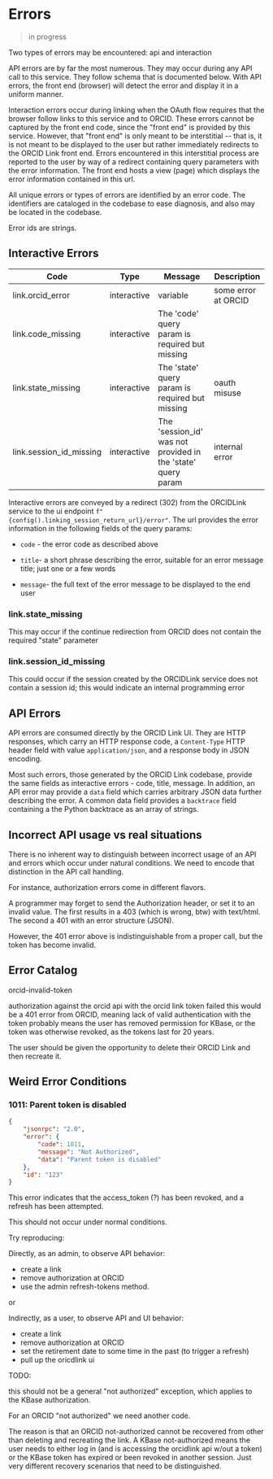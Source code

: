 # Errors

> in progress 
 
Two types of errors may be encountered: api and interaction

API errors are by far the most numerous. They may occur during any API call to this service. They follow schema that is documented below. With API errors, the front end (browser) will detect the error and display it in a uniform manner.

Interaction errors occur during linking when the OAuth flow requires that the browser  follow links to this service and to ORCID. These errors cannot be captured by the front end code, since the "front end" is provided by this service. However, that "front end" is only meant to be interstitial -- that is, it is not meant to be displayed to the user but rather immediately redirects to the ORCID Link front end. Errors encountered in this interstitial process are reported to the user by way of a redirect containing query parameters with the error information. The front end hosts a view (page) which displays the error information contained in this url.

All unique errors or types of errors are identified by an error code. The identifiers are cataloged in the codebase to ease diagnosis, and also may be located in the codebase.

Error ids are strings.

## Interactive Errors

| Code                    | Type        | Message                                                      | Description         |
| ----------------------- | ----------- | ------------------------------------------------------------ | ------------------- |
| link.orcid_error        | interactive | variable                                                     | some error at ORCID |
| link.code_missing       | interactive | The 'code' query param is required but missing               |                     |
| link.state_missing      | interactive | The 'state' query param is required but missing              | oauth misuse        |
| link.session_id_missing | interactive | The 'session_id' was not provided in the 'state' query param | internal error      |

Interactive errors are conveyed by a redirect (302) from the ORCIDLink service to the ui endpoint `f"{config().linking_session_return_url}/error"`. The url provides the error information in the following fields of the query params:

- `code` - the error code as described above

- `title`- a short phrase describing the error, suitable for an error message title; just one or a few words

- `message`- the full text of the error message to be displayed to the end user

### link.state_missing

This may occur if the continue redirection from ORCID does not contain the required "state" parameter

### link.session_id_missing

This could occur if the session created by the ORCIDLink service does not contain a session id; this would indicate an internal programming error



## API Errors

API errors are consumed directly by the ORCID Link UI. They are HTTP responses, which carry an HTTP response code, a `Content-Type` HTTP header field with value `application/json`, and a response body in JSON encoding.

Most such errors, those generated by the ORCID Link codebase, provide the same fields as interactive errors - code, title, message. In addition, an API error may provide a `data` field which carries arbitrary JSON data further describing the error. A common data field provides a `backtrace` field containing a the Python backtrace as an array of strings.

## Incorrect API usage vs real situations

There is no inherent way to distinguish between incorrect usage of an API and errors
which occur under natural conditions. We need to encode that distinction in the API call
handling.

For instance, authorization errors come in different flavors.

A programmer may forget to send the Authorization header, or set it to an invalid value.
The first results in a 403 (which is wrong, btw) with text/html. The second a 401 with an error
structure (JSON). 

However, the 401 error above is indistinguishable from a proper call, but the token has
become invalid.



## Error Catalog

orcid-invalid-token

authorization against the orcid api with the orcid link token failed
this would be a 401 error from ORCID, meaning lack of valid authentication with the token
probably means the user has removed permission for KBase, or the token was otherwise revoked,
as the tokens last for 20 years.


The user should be given the opportunity to delete their ORCID Link and then recreate it. 


## Weird Error Conditions

### 1011: Parent token is disabled

```json
{
    "jsonrpc": "2.0",
    "error": {
        "code": 1011,
        "message": "Not Authorized",
        "data": "Parent token is disabled"
    },
    "id": "123"
}
```

This error indicates that the access_token (?) has been revoked, and a refresh has been
attempted.

This should not occur under normal conditions.

Try reproducing:

Directly, as an admin, to observe API behavior:

- create a link
- remove authorization at ORCID
- use the admin refresh-tokens method.

or 

Indirectly, as a user, to observe API and UI behavior:

- create a link
- remove authorization at ORCID
- set the retirement date to some time in the past (to trigger a refresh) 
- pull up the oricdlink ui 

TODO:

this should not be a general "not authorized" exception, which applies to the KBase
authorization.

For an ORCID "not authorized" we need another code. 

The reason is that an ORCID not-authorized cannot be recovered from other than deleting
and recreating the link. A KBase not-authorized means the user needs to either log in
(and is accessing the orcidlink api w/out a token) or the KBase token has expired or
been revoked in another session. Just very different recovery scenarios that need to be
distinguished.
